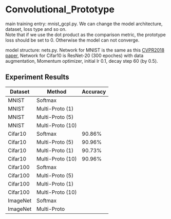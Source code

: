 # Convolutional_Prototype

main training entry: mnist_gcpl.py. We can change the model architecture, dataset, loss type and so on.   
Note that if we use the dot product as the comparison metric, the prototype loss should be set to 0. Otherwise the model can not converge.

model structure: nets.py. Network for MNIST is the same as this [CVPR2018 paper](https://github.com/YangHM/Convolutional-Prototype-Learning), Network for Cifar10 is ResNet-20 (300 epoches) with data augmentation, Momentum optimizer, initial lr 0.1, decay step 60 (by 0.5).

## Experiment Results

| Dataset                              | Method  | Accuracy |
| -------------------------------------- | ------------- | -------- | 
| MNIST     | Softmax      |   | 
|MNIST| Multi-Proto (1)   |   |
|MNIST| Multi-Proto (5)   |   |
|MNIST| Multi-Proto (10)   |   |
| Cifar10    | Softmax      | 90.86%  |
|Cifar10| Multi-Proto (5)   | 90.96%  |
|Cifar10| Multi-Proto (1)   | 90.73%  |
|Cifar10| Multi-Proto (10)   |  90.96% |
| Cifar100     | Softmax        |   | 
|Cifar100| Multi-Proto (5)   |  |
|Cifar100| Multi-Proto (1)   |   |
|Cifar100| Multi-Proto (10)   |   |
|ImageNet   | Softmax       |    | 
|ImageNet | Multi-Proto    |   |

